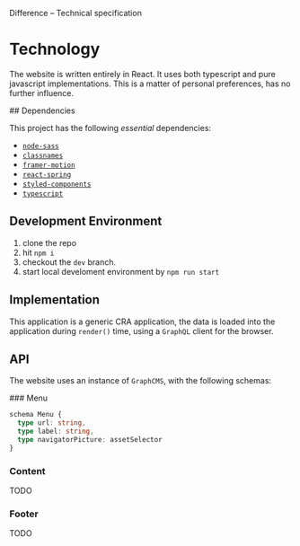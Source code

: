 Difference – Technical specification


# Technology

The website is written entirely in React. It uses both typescript and pure javascript implementations. This is a matter of personal preferences, has no further influence.

## Dependencies

This project has the following _essential_ dependencies: 

- [`node-sass`](https://github.com/sass/node-sass)
- [`classnames`](https://github.com/JedWatson/classnames)
- [`framer-motion`](https://github.com/framer/motion)
- [`react-spring`](https://github.com/react-spring/react-spring)
- [`styled-components`](https://github.com/styled-components/styled-components)
- [`typescript`](https://github.com/microsoft/TypeScript)

## Development Environment

1. clone the repo
2. hit `npm i`
3. checkout the `dev` branch.
4. start local develoment environment by `npm run start`


## Implementation

This application is a generic CRA application, the data is loaded into the application during `render()` time, using a `GraphQL` client for the browser.

## API 

The website uses an instance of `GraphCMS`, with the following schemas: 

### Menu

```typescript
schema Menu {
  type url: string,
  type label: string,
  type navigatorPicture: assetSelector
}

```

### Content

TODO

### Footer

TODO